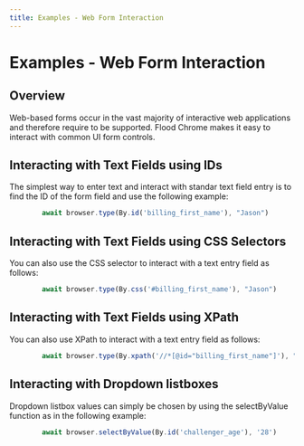 ```yaml
---
title: Examples - Web Form Interaction
---
```


# Examples - Web Form Interaction

## Overview

Web-based forms occur in the vast majority of interactive web applications and therefore require to be supported. Flood Chrome makes it easy to interact with common UI form controls.

## Interacting with Text Fields using IDs

The simplest way to enter text and interact with standar text field entry is to find the ID of the form field and use the following example:

```typescript
        await browser.type(By.id('billing_first_name'), "Jason")
``` 

## Interacting with Text Fields using CSS Selectors

You can also use the CSS selector to interact with a text entry field as follows:

```typescript
        await browser.type(By.css('#billing_first_name'), "Jason")
``` 

## Interacting with Text Fields using XPath

You can also use XPath to interact with a text entry field as follows:

```typescript
        await browser.type(By.xpath('//*[@id="billing_first_name"]'), "Jason")
``` 

## Interacting with Dropdown listboxes

Dropdown listbox values can simply be chosen by using the selectByValue function as in the following example:

```typescript
        await browser.selectByValue(By.id('challenger_age'), '28')
``` 

